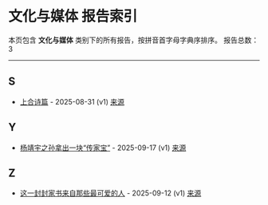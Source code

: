 # 文化与媒体 报告索引

本页包含 **文化与媒体** 类别下的所有报告，按拼音首字母字典序排序。
报告总数：3

---

## S

- [上合诗篇](shang-he-shi-pian-2025-08-31--v1.md) - 2025-08-31 (v1) [来源](https://www.baidu.com/s?wd=%E4%B8%8A%E5%90%88%E8%AF%97%E7%AF%87&sa=fyb_news&rsv_dl=fyb_news)

## Y

- [杨靖宇之孙拿出一块“传家宝”](yang-jing-yu-zhi-sun-na-chu-yi-kuai-chuan-jia-bao-2025-09-17--v1.md) - 2025-09-17 (v1) [来源](https://www.baidu.com/s?wd=%E6%9D%A8%E9%9D%96%E5%AE%87%E4%B9%8B%E5%AD%99%E6%8B%BF%E5%87%BA%E4%B8%80%E5%9D%97%E2%80%9C%E4%BC%A0%E5%AE%B6%E5%AE%9D%E2%80%9D&sa=fyb_news&rsv_dl=fyb_news)

## Z

- [这一封封家书来自那些最可爱的人](zhe-yi-feng-feng-jia-shu-lai-zi-na-xie-zui-ke-ai-de-ren-2025-09-12--v1.md) - 2025-09-12 (v1) [来源]([https://www.baidu.com/s?wd=%E8%BF%99%E4%B8%80%E5%B0%81%E5%B0%81%E5%AE%B6%E4%B9%A6%E6%9D%A5%E8%87%AA%E9%82%A3%E4%BA%9B%E6%9C%80%E5%8F%AF%E7%88%B1%E7%9A%84%E4%BA%BA&sa=fyb_news&rsv_dl=fyb_news](https://www.baidu.com/s?wd=%E8%BF%99%E4%B8%80%E5%B0%81%E5%B0%8F%E5%AE%B6%E4%B9%A6%E6%9D%A5%E8%87%AA%E9%82%A3%E4%BA%9B%E6%9C%80%E5%8F%AF%E7%88%B1%E7%9A%84%E4%BA%BA&sa=fyb_news&rsv_dl=fyb_news))

